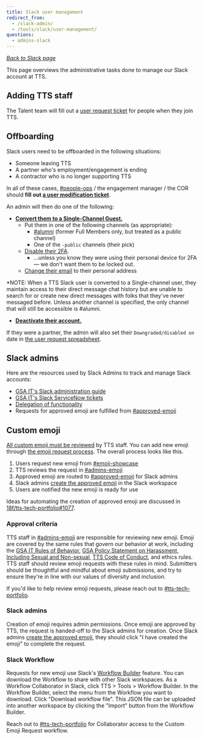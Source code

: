 ```yaml
---
title: Slack user management
redirect_from:
  - /slack-admin/
  - /tools/slack/user-management/
questions:
  - admins-slack
---
```


[_Back to Slack page_](../)

This page overviews the administrative tasks done to manage our Slack account at TTS.

## Adding TTS staff

The Talent team will fill out a [user request ticket](https://gsa.servicenowservices.com/sp?id=sc_category&sys_id=f9874e76db5003400dc9ff621f96190d&catalog_id=e0d08b13c3330100c8b837659bba8fb4) for people when they join TTS.

## Offboarding

Slack users need to be offboarded in the following situations:

- Someone leaving TTS
- A partner who's employment/engagement is ending
- A contractor who is no longer supporting TTS

In all of these cases, [#people-ops](https://gsa-tts.slack.com/messages/people-ops/) / the engagement manager / the COR should **fill out [a user modification ticket](https://gsa.servicenowservices.com/sp?id=sc_category&sys_id=f9874e76db5003400dc9ff621f96190d&catalog_id=e0d08b13c3330100c8b837659bba8fb4)**.

An admin will then do one of the following:

- **[Convert them to a Single-Channel Guest.](https://get.slack.help/hc/en-us/articles/218124397-Change-a-team-member-s-role)**
  - Put them in one of the following channels (as appropriate):
    - [#alumni](https://gsa-tts.slack.com/messages/alumni/) (former Full Members only, but treated as a public channel)
    - One of the `-public` channels (their pick)
  - [Disable their 2FA](https://get.slack.help/hc/en-us/articles/212221668-Require-two-factor-authentication-for-your-team).
    - ...unless you know they were using their personal device for 2FA — we don't want them to be locked out.
  - [Change their email](https://get.slack.help/hc/en-us/articles/225531168-Change-a-team-member-s-email-address) to their personal address

\*NOTE: When a TTS Slack user is converted to a Single-channel user, they maintain access to their direct message chat history but are unable to search for or create new direct messages with folks that they've never messaged before. Unless another channel is specified, the only channel that will still be accessible is #alumni.

- **[Deactivate their account.](https://get.slack.help/hc/en-us/articles/204475027-Deactivate-a-team-member-s-account)**

If they were a partner, the admin will also set their `Downgraded/disabled on` date in [the user request spreadsheet](https://docs.google.com/spreadsheets/d/1weEbuD1RUqtwTiHCT_roD6tvKkBiQL5nkLe8btxyKHA/edit#gid=1249016991).

## Slack admins

Here are the resources used by Slack Admins to track and manage Slack accounts:

- [GSA IT's Slack administration guide](https://docs.google.com/document/d/1ncHqriv2CnsZQ7brrZ3mlLCK_i-XuvW-kRpXb0fP0t4/edit)
- [GSA IT's Slack ServiceNow tickets](https://gsa.servicenowservices.com/sp?id=sc_category&sys_id=f9874e76db5003400dc9ff621f96190d&catalog_id=e0d08b13c3330100c8b837659bba8fb4)
- [Delegation of functionality](https://docs.google.com/a/gsa.gov/document/d/1gDuScce7R6q6NqQPPS3cFe3dZFYO_ZEp60dmuzVDYwg/edit?usp=sharing)
- Requests for approved emoji are fulfilled from [#approved-emoji](https://gsa-tts.slack.com/archives/C024G4VLWGM)

## Custom emoji

[All custom emoji must be reviewed](https://github.com/18f/tts-tech-portfolio/issues/1077) by TTS staff.
You can add new emoji through [the emoji request process]({{site.baseurl}}/software-and-tools/slack/guidelines.md/#custom-emoji).
The overall process looks like this.

1. Users request new emoji from [#emoji-showcase](https://gsa-tts.slack.com/archives/C0X2T36AY)
1. TTS reviews the request in [#admins-emoji](https://gsa-tts.slack.com/archives/C024EBDS1NC)
1. Approved emoji are routed to [#approved-emoji](https://gsa-tts.slack.com/archives/C024G4VLWGM) for Slack admins
1. Slack admins [create the approved emoji](https://gsa-tts.slack.com/customize/emoji) in the Slack workspace
1. Users are notified the new emoji is ready for use

Ideas for automating the creation of approved emoji are discussed in
[18f/tts-tech-portfolio#1077](https://github.com/18f/tts-tech-portfolio/issues/1077).

### Approval criteria

TTS staff in [#admins-emoji](https://gsa-tts.slack.com/archives/C024EBDS1NC) are
responsible for reviewing new emoji. Emoji are covered by the same rules that
govern our behavior at work, including the [GSA IT Rules of
Behavior](<https://www.gsa.gov/directive/gsa-information-technology-(it)-general-rules-of-behavior->),
[GSA Policy Statement on Harassment, Including Sexual and
Non-sexual](<https://www.gsa.gov/directive/general-services-administration-(gsa)-policy-statement-on-harassment,-including-sexual-and-non-sexual->),
[TTS Code of Conduct]({{site.baseurl}}/code-of-conduct/), and ethics
rules. TTS staff should review emoji requests with these rules in mind.
Submitters should be thoughtful and mindful about emoji submissions, and try to
ensure they're in line with our values of diversity and inclusion.

If you'd like to help review emoji requests, please reach out to
[#tts-tech-portfolio](https://gsa-tts.slack.com/archives/CNW3GL70S).

### Slack admins

Creation of emoji requires admin permissions. Once emoji are approved by TTS,
the request is handed-off to the Slack admins for creation. Once Slack admins
[create the approved emoji](https://gsa-tts.slack.com/customize/emoji), they
should click "I have created the emoji" to complete the request.

### Slack Workflow

Requests for new emoji use Slack's [Workflow Builder](https://slack.com/help/articles/360035692513-Guide-to-Workflow-Builder)
feature. You can download the Workflow to share with other Slack workspaces. As
a Workflow Collaborator in Slack, click TTS > Tools > Workflow Builder. In the
Workflow Builder, select the menu from the Workflow you want to download. Click
"Download workflow file". This JSON file can be uploaded into another workspace
by clicking the "Import" button from the Workflow Builder.

Reach out to [#tts-tech-portfolio](https://gsa-tts.slack.com/archives/CNW3GL70S)
for Collaborator access to the Custom Emoji Request workflow.
